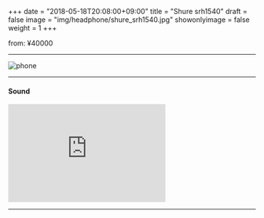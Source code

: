 +++
date = "2018-05-18T20:08:00+09:00"
title = "Shure srh1540"
draft = false
image = "img/headphone/shure_srh1540.jpg"
showonlyimage = false
weight = 1
+++

[1]: /img/headphone/shure_srh1540.jpg

<p class="txtR">from: ¥40000</p>  

<!--more-->

---

<div id="spec">
<product-specification v-bind:spec="spec" ></product-specification>
</div>

![phone][1]

<div id="page-links">
<page-link v-bind:link="link" ></page-link>
</div>


---

#### Sound 

<div class="center">
  <iframe width="320" height="200" src="https://www.youtube.com/embed/aAPlpMPoP3Q" frameborder="0" allow="autoplay; encrypted-media" allowfullscreen></iframe>
</div>

<div id="sound-videos">
<sound-video
  v-for="link in links"
  v-bind:link="link"
></sound-video>
</div>

---

<script src="/js/headphone/page-links.js"></script>
<script src="/js/headphone/spec.js"></script>
<script src="/js/headphone/sound-video.js"></script>

<script>
new Vue({ 
  el: '#spec',
  data: {
    spec: 
      {
        system: "Dynamic",
        design: "Closed-Back",
        weight: "286g",
        impedance: "46Ω",
        plug: "stereo mini (3.5mm)"
      }
  }
});

new Vue({
  el: '#page-links',
  data: {
    link:
      {
        official: "https://www.shure.co.jp/products/headphones/srh1540",
        amazon: "https://www.amazon.co.jp/SHURE-%E3%83%98%E3%83%83%E3%83%89%E3%83%9B%E3%83%B3-%E3%82%B9%E3%82%BF%E3%82%B8%E3%82%AA%E7%94%A8-SRH1540-%E3%80%90%E5%9B%BD%E5%86%85%E6%AD%A3%E8%A6%8F%E5%93%81%E3%80%91/dp/B00H1FIJBY",
        eIyahon: "http://www.e-earphone.jp/shop/shopdetail.html?brandcode=002003000012&search=srh1540&sort=price_desc"
      }
  }
});

new Vue({
  el: '#sound-videos',
  data: {
    links: [
      { video: "https://www.youtube.com/embed/aAPlpMPoP3Q" },
      { video: "https://www.youtube.com/embed/aAPlpMPoP3Q" }
    ]
  }
});

</script>
